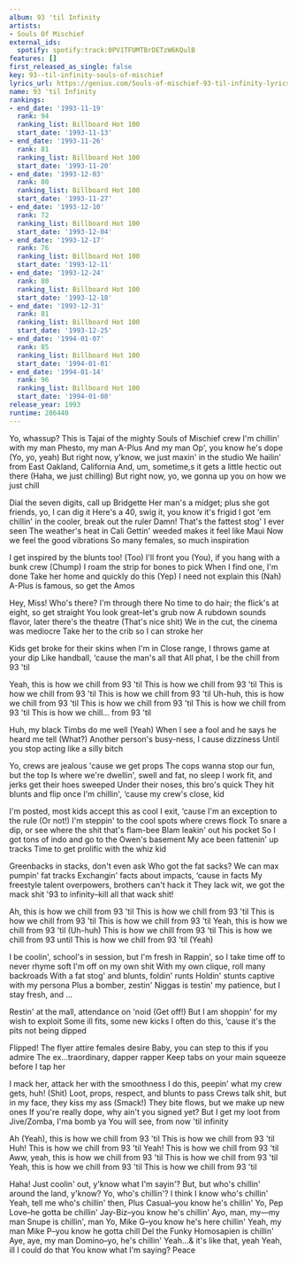 ```yaml
---
album: 93 'til Infinity
artists:
- Souls Of Mischief
external_ids:
  spotify: spotify:track:0PV1TFUMTBrDETzW6KQulB
features: []
first_released_as_single: false
key: 93--til-infinity-souls-of-mischief
lyrics_url: https://genius.com/Souls-of-mischief-93-til-infinity-lyrics
name: 93 'til Infinity
rankings:
- end_date: '1993-11-19'
  rank: 94
  ranking_list: Billboard Hot 100
  start_date: '1993-11-13'
- end_date: '1993-11-26'
  rank: 81
  ranking_list: Billboard Hot 100
  start_date: '1993-11-20'
- end_date: '1993-12-03'
  rank: 80
  ranking_list: Billboard Hot 100
  start_date: '1993-11-27'
- end_date: '1993-12-10'
  rank: 72
  ranking_list: Billboard Hot 100
  start_date: '1993-12-04'
- end_date: '1993-12-17'
  rank: 76
  ranking_list: Billboard Hot 100
  start_date: '1993-12-11'
- end_date: '1993-12-24'
  rank: 80
  ranking_list: Billboard Hot 100
  start_date: '1993-12-18'
- end_date: '1993-12-31'
  rank: 81
  ranking_list: Billboard Hot 100
  start_date: '1993-12-25'
- end_date: '1994-01-07'
  rank: 85
  ranking_list: Billboard Hot 100
  start_date: '1994-01-01'
- end_date: '1994-01-14'
  rank: 96
  ranking_list: Billboard Hot 100
  start_date: '1994-01-08'
release_year: 1993
runtime: 286440
---
```

Yo, whassup? This is Tajai of the mighty Souls of Mischief crew
I'm chillin' with my man Phesto, my man A-Plus
And my man Op', you know he's dope (Yo, yo, yeah)
But right now, y'know, we just maxin' in the studio
We hailin' from East Oakland, California
And, um, sometime,s it gets a little hectic out there
(Haha, we just chilling)
But right now, yo, we gonna up you on how we just chill


Dial the seven digits, call up Bridgette
Her man's a midget; plus she got friends, yo, I can dig it
Here's a 40, swig it, you know it's frigid
I got 'em chillin' in the cooler, break out the ruler
Damn! That's the fattest stog' I ever seen
The weather's heat in Cali
Gettin' weeded makes it feel like Maui
Now we feel the good vibrations
So many females, so much inspiration


I get inspired by the blunts too! (Too)
I'll front you (You), if you hang with a bunk crew (Chump)
I roam the strip for bones to pick
When I find one, I'm done
Take her home and quickly do this (Yep)
I need not explain this (Nah)
A-Plus is famous, so get the Amos


Hey, Miss! Who's there? I'm through there
No time to do hair; the flick's at eight, so get straight
You look great–let's grub now
A rubdown sounds flavor, later there's the theatre (That's nice shit)
We in the cut, the cinema was mediocre
Take her to the crib so I can stroke her


Kids get broke for their skins when I'm in
Close range, I throws game at your dip
Like handball, ‘cause the man's all that
All phat, I be the chill from 93 'til


Yeah, this is how we chill from 93 'til
This is how we chill from 93 'til
This is how we chill from 93 'til
This is how we chill from 93 'til
Uh-huh, this is how we chill from 93 'til
This is how we chill from 93 'til
This is how we chill from 93 'til
This is how we chill… from 93 'til


Huh, my black Timbs do me well (Yeah)
When I see a fool and he says he heard me tell (What?)
Another person's busy-ness, I cause dizziness
Until you stop acting like a silly bitch


Yo, crews are jealous 'cause we get props
The cops wanna stop our fun, but the top
Is where we're dwellin', swell and fat, no sleep
I work fit, and jerks get their hoes sweeped
Under their noses, this bro's quick
They hit blunts and flip once
I'm chillin', ‘cause my crew's close, kid


I'm posted, most kids accept this as cool
I exit, ‘cause I'm an exception to the rule (Or not!)
I'm steppin' to the cool spots where crews flock
To snare a dip, or see where the shit that's flam-bee
Blam leakin' out his pocket
So I got tons of indo and go to the Owen's basement
My ace been fattenin' up tracks
Time to get prolific with the whiz kid


Greenbacks in stacks, don't even ask
Who got the fat sacks? We can max pumpin' fat tracks
Exchangin' facts about impacts, ‘cause in facts
My freestyle talent overpowers, brothers can't hack it
They lack wit, we got the mack shit
'93 to infinity–kill all that wack shit!


Ah, this is how we chill from 93 'til
This is how we chill from 93 'til
This is how we chill from 93 'til
This is how we chill from 93 'til
Yeah, this is how we chill from 93 'til (Uh-huh)
This is how we chill from 93 'til
This is how we chill from 93 until
This is how we chill from 93 'til (Yeah)


I be coolin', school's in session, but I'm fresh in
Rappin', so I take time off to never rhyme soft
I'm off on my own shit
With my own clique, roll many backroads
With a fat stog' and blunts, foldin' runts
Holdin' stunts captive with my persona
Plus a bomber, zestin'
Niggas is testin' my patience, but I stay fresh, and …


Restin' at the mall, attendance on 'noid (Get off!)
But I am shoppin' for my wish to exploit
Some ill fits, some new kicks
I often do this, ‘cause it's the pits not being dipped


Flipped! The flyer attire females desire
Baby, you can step to this if you admire
The ex...traordinary, dapper rapper
Keep tabs on your main squeeze before I tap her


I mack her, attack her with the smoothness
I do this, peepin' what my crew gets, huh! (Shit)
Loot, props, respect, and blunts to pass
Crews talk shit, but in my face, they kiss my ass (Smack!)
They bite flows, but we make up new ones
If you're really dope, why ain't you signed yet?
But I get my loot from Jive/Zomba, I'ma bomb ya
You will see, from now 'til infinity


Ah (Yeah), this is how we chill from 93 'til
This is how we chill from 93 'til
Huh! This is how we chill from 93 'til
Yeah! This is how we chill from 93 'til
Aww, yeah, this is how we chill from 93 'til
This is how we chill from 93 'til
Yeah, this is how we chill from 93 'til
This is how we chill from 93 'til


Haha! Just coolin' out, y'know what I'm sayin'?
But, but who's chillin' around the land, y'know?
Yo, who's chillin'? I think I know who's chillin'
Yeah, tell me who's chillin' then, Plus
Casual–you know he's chillin'
Yo, Pep Love–he gotta be chillin'
Jay-Biz–you know he's chillin'
Ayo, man, my—my man Snupe is chillin', man
Yo, Mike G–you know he's here chillin'
Yeah, my man Mike P–you know he gotta chill
Del the Funky Homosapien is chillin'
Aye, aye, my man Domino–yo, he's chillin'
Yeah…& it's like that, yeah
Yeah, ill
I could do that
You know what I'm saying? Peace
